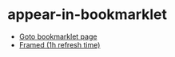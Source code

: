 # appear-in-bookmarklet
* [Goto bookmarklet page](https://dodopizza.github.io/appear-in-bookmarklet/)
* [Framed (1h refresh time)](https://dodopizza.github.io/appear-in-bookmarklet/framed/)
